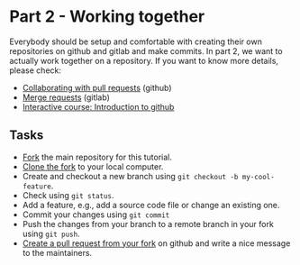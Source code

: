 # Part 2 - Working together

Everybody should be setup and comfortable with creating their own repositories on github and gitlab and make commits. In part 2, we want to actually work together
on a repository. If you want to know more details, please check:

* [Collaborating with pull requests](https://docs.github.com/en/pull-requests/collaborating-with-pull-requests) (github)
* [Merge requests](https://docs.gitlab.com/ee/user/project/merge_requests) (gitlab)
* [Interactive course: Introduction to github](https://github.com/skills/introduction-to-github)

## Tasks

* [Fork](https://docs.github.com/en/pull-requests/collaborating-with-pull-requests/working-with-forks/fork-a-repo#forking-a-repository) the main repository for this tutorial.
* [Clone the fork](https://docs.github.com/en/pull-requests/collaborating-with-pull-requests/working-with-forks/fork-a-repo#cloning-your-forked-repository) to your local computer.
* Create and checkout a new branch using `git checkout -b my-cool-feature`.
* Check using `git status`.
* Add a feature, e.g., add a source code file or change an existing one.
* Commit your changes using `git commit`
* Push the changes from your branch to a remote branch in your fork using `git push`.
* [Create a pull request from your fork](https://docs.github.com/en/pull-requests/collaborating-with-pull-requests/proposing-changes-to-your-work-with-pull-requests/creating-a-pull-request-from-a-fork) on github and write a nice message to the maintainers. 

